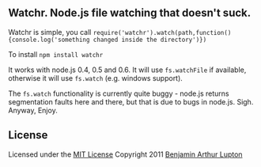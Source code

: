 ## Watchr. Node.js file watching that doesn't suck.

Watchr is simple, you call `require('watchr').watch(path,function(){console.log('something changed inside the directory')})`

To install `npm install watchr`

It works with node.js 0.4, 0.5 and 0.6. It will use `fs.watchFile` if available, otherwise it will use `fs.watch` (e.g. windows support).

The `fs.watch` functionality is currently quite buggy - node.js returns segmentation faults here and there, but that is due to bugs in node.js. Sigh. Anyway, Enjoy.


## License

Licensed under the [MIT License](http://creativecommons.org/licenses/MIT/)
Copyright 2011 [Benjamin Arthur Lupton](http://balupton.com)